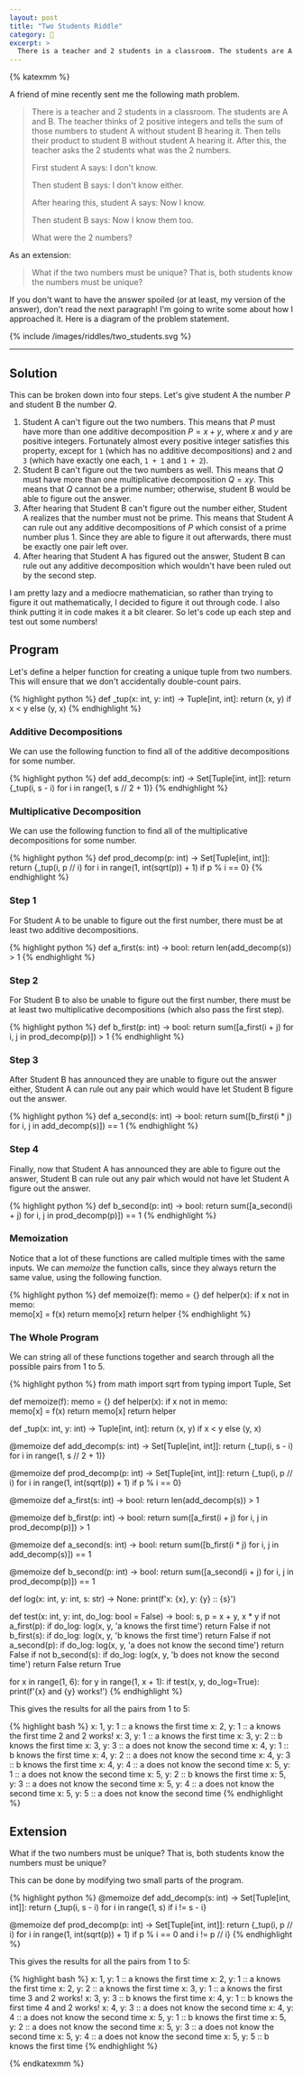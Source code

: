 ```yaml
---
layout: post
title: "Two Students Riddle"
category: 🧩
excerpt: >
  There is a teacher and 2 students in a classroom. The students are A and B. The teacher thinks of 2 positive integers and tells the sum of those numbers to student A without student B hearing it. Then tells their product to student B without student A hearing it. After this, the teacher asks the 2 students what was the 2 numbers. First student A says: I don't know. Then student B says: I don't know either. After hearing this, student A says: Now I know. Then student B says: Now I know them too. What were the 2 numbers?
---
```


{% katexmm %}

A friend of mine recently sent me the following math problem.

> There is a teacher and 2 students in a classroom. The students are A and B. The teacher thinks of 2 positive integers and tells the sum of those numbers to student A without student B hearing it. Then tells their product to student B without student A hearing it. After this, the teacher asks the 2 students what was the 2 numbers.
>
> First student A says: I don't know.
>
> Then student B says: I don't know either.
>
> After hearing this, student A says: Now I know.
>
> Then student B says: Now I know them too.
>
> What were the 2 numbers?

As an extension:

> What if the two numbers must be unique? That is, both students know the numbers must be unique?

If you don't want to have the answer spoiled (or at least, my version of the answer), don't read the next paragraph! I'm going to write some about how I approached it. Here is a diagram of the problem statement.

{% include /images/riddles/two_students.svg %}

------

## Solution

This can be broken down into four steps. Let's give student A the number $P$ and student B the number $Q$.

1. Student A can't figure out the two numbers. This means that $P$ must have more than one additive decomposition $P = x + y$, where $x$ and $y$ are positive integers. Fortunately almost every positive integer satisfies this property, except for `1` (which has no additive decompositions) and `2` and `3` (which have exactly one each, `1 + 1` and `1 + 2`).
2. Student B can't figure out the two numbers as well. This means that $Q$ must have more than one multiplicative decomposition $Q = x y$. This means that $Q$ cannot be a prime number; otherwise, student B would be able to figure out the answer.
3. After hearing that Student B can't figure out the number either, Student A realizes that the number must not be prime. This means that Student A can rule out any additive decompositions of $P$ which consist of a prime number plus 1. Since they are able to figure it out afterwards, there must be exactly one pair left over.
4. After hearing that Student A has figured out the answer, Student B can rule out any additive decomposition which wouldn't have been ruled out by the second step.

I am pretty lazy and a mediocre mathematician, so rather than trying to figure it out mathematically, I decided to figure it out through code. I also think putting it in code makes it a bit clearer. So let's code up each step and test out some numbers!

## Program

Let's define a helper function for creating a unique tuple from two numbers. This will ensure that we don't accidentally double-count pairs.

{% highlight python %}
def _tup(x: int, y: int) -> Tuple[int, int]:
    return (x, y) if x < y else (y, x)
{% endhighlight %}

### Additive Decompositions

We can use the following function to find all of the additive decompositions for some number.

{% highlight python %}
def add_decomp(s: int) -> Set[Tuple[int, int]]:
    return {_tup(i, s - i) for i in range(1, s // 2 + 1)}
{% endhighlight %}

### Multiplicative Decomposition

We can use the following function to find all of the multiplicative decompositions for some number.

{% highlight python %}
def prod_decomp(p: int) -> Set[Tuple[int, int]]:
    return {_tup(i, p // i) for i in range(1, int(sqrt(p)) + 1) if p % i == 0}
{% endhighlight %}

### Step 1

For Student A to be unable to figure out the first number, there must be at least two additive decompositions.

{% highlight python %}
def a_first(s: int) -> bool:
    return len(add_decomp(s)) > 1
{% endhighlight %}

### Step 2

For Student B to also be unable to figure out the first number, there must be at least two multiplicative decompositions (which also pass the first step).

{% highlight python %}
def b_first(p: int) -> bool:
    return sum([a_first(i + j) for i, j in prod_decomp(p)]) > 1
{% endhighlight %}

### Step 3

After Student B has announced they are unable to figure out the answer either, Student A can rule out any pair which would have let Student B figure out the answer.

{% highlight python %}
def a_second(s: int) -> bool:
    return sum([b_first(i * j) for i, j in add_decomp(s)]) == 1
{% endhighlight %}

### Step 4

Finally, now that Student A has announced they are able to figure out the answer, Student B can rule out any pair which would not have let Student A figure out the answer.

{% highlight python %}
def b_second(p: int) -> bool:
    return sum([a_second(i + j) for i, j in prod_decomp(p)]) == 1
{% endhighlight %}

### Memoization

Notice that a lot of these functions are called multiple times with the same inputs. We can *memoize* the function calls, since they always return the same value, using the following function.

{% highlight python %}
def memoize(f):
    memo = {}
    def helper(x):
        if x not in memo:            
            memo[x] = f(x)
        return memo[x]
    return helper
{% endhighlight %}

### The Whole Program

We can string all of these functions together and search through all the possible pairs from 1 to 5.

{% highlight python %}
from math import sqrt
from typing import Tuple, Set

def memoize(f):
    memo = {}
    def helper(x):
        if x not in memo:            
            memo[x] = f(x)
        return memo[x]
    return helper

def _tup(x: int, y: int) -> Tuple[int, int]:
    return (x, y) if x < y else (y, x)

@memoize
def add_decomp(s: int) -> Set[Tuple[int, int]]:
    return {_tup(i, s - i) for i in range(1, s // 2 + 1)}

@memoize
def prod_decomp(p: int) -> Set[Tuple[int, int]]:
    return {_tup(i, p // i) for i in range(1, int(sqrt(p)) + 1) if p % i == 0}

@memoize
def a_first(s: int) -> bool:
    return len(add_decomp(s)) > 1

@memoize
def b_first(p: int) -> bool:
    return sum([a_first(i + j) for i, j in prod_decomp(p)]) > 1

@memoize
def a_second(s: int) -> bool:
    return sum([b_first(i * j) for i, j in add_decomp(s)]) == 1

@memoize
def b_second(p: int) -> bool:
    return sum([a_second(i + j) for i, j in prod_decomp(p)]) == 1

def log(x: int, y: int, s: str) -> None:
    print(f'x: {x}, y: {y} :: {s}')

def test(x: int, y: int, do_log: bool = False) -> bool:
    s, p = x + y, x * y
    if not a_first(p):
        if do_log:
            log(x, y, 'a knows the first time')
        return False
    if not b_first(s):
        if do_log:
            log(x, y, 'b knows the first time')
        return False
    if not a_second(p):
        if do_log:
            log(x, y, 'a does not know the second time')
        return False
    if not b_second(s):
        if do_log:
            log(x, y, 'b does not know the second time')
        return False
    return True

for x in range(1, 6):
    for y in range(1, x + 1):
        if test(x, y, do_log=True):
            print(f'{x} and {y} works!')
{% endhighlight %}

This gives the results for all the pairs from 1 to 5:

{% highlight bash %}
x: 1, y: 1 :: a knows the first time
x: 2, y: 1 :: a knows the first time
2 and 2 works!
x: 3, y: 1 :: a knows the first time
x: 3, y: 2 :: b knows the first time
x: 3, y: 3 :: a does not know the second time
x: 4, y: 1 :: b knows the first time
x: 4, y: 2 :: a does not know the second time
x: 4, y: 3 :: b knows the first time
x: 4, y: 4 :: a does not know the second time
x: 5, y: 1 :: a does not know the second time
x: 5, y: 2 :: b knows the first time
x: 5, y: 3 :: a does not know the second time
x: 5, y: 4 :: a does not know the second time
x: 5, y: 5 :: a does not know the second time
{% endhighlight %}

## Extension

What if the two numbers must be unique? That is, both students know the numbers must be unique?

This can be done by modifying two small parts of the program.

{% highlight python %}
@memoize
def add_decomp(s: int) -> Set[Tuple[int, int]]:
    return {_tup(i, s - i) for i in range(1, s) if i != s - i}

@memoize
def prod_decomp(p: int) -> Set[Tuple[int, int]]:
    return {_tup(i, p // i) for i in range(1, int(sqrt(p)) + 1) if p % i == 0 and i != p // i}
{% endhighlight %}

This gives the results for all the pairs from 1 to 5:

{% highlight bash %}
x: 1, y: 1 :: a knows the first time
x: 2, y: 1 :: a knows the first time
x: 2, y: 2 :: a knows the first time
x: 3, y: 1 :: a knows the first time
3 and 2 works!
x: 3, y: 3 :: b knows the first time
x: 4, y: 1 :: b knows the first time
4 and 2 works!
x: 4, y: 3 :: a does not know the second time
x: 4, y: 4 :: a does not know the second time
x: 5, y: 1 :: b knows the first time
x: 5, y: 2 :: a does not know the second time
x: 5, y: 3 :: a does not know the second time
x: 5, y: 4 :: a does not know the second time
x: 5, y: 5 :: b knows the first time
{% endhighlight %}

{% endkatexmm %}
